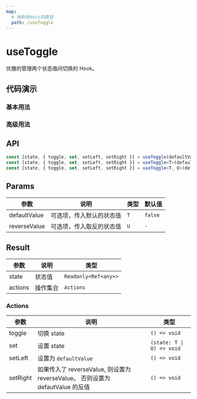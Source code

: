 ```yaml
---
map:
  # 映射到docs的路径
  path: /useToggle
---
```


# useToggle

优雅的管理两个状态值间切换的 Hook。

## 代码演示

### 基本用法

<demo src="useToggle/demo.vue"
  language="vue"
  title="基本用法"
  desc="默认为 boolean 切换，基础用法与 useBoolean 一致。"> </demo>

### 高级用法

<demo src="useToggle/demo1.vue"
  language="vue"
  title="在任意两个值之间切换"
  desc="接受两个可选参数，在它们之间进行切换"> </demo>

## API

```typescript
const [state, { toggle, set, setLeft, setRight }] = useToggle(defaultValue?: boolean);
const [state, { toggle, set, setLeft, setRight }] = useToggle<T>(defaultValue: T);
const [state, { toggle, set, setLeft, setRight }] = useToggle<T, U>(defaultValue: T, reverseValue: U);
```

## Params

| 参数         | 说明                     | 类型 | 默认值  |
| ------------ | ------------------------ | ---- | ------- |
| defaultValue | 可选项，传入默认的状态值 | `T`  | `false` |
| reverseValue | 可选项，传入取反的状态值 | `U`  | `-`     |

## Result

| 参数    | 说明     | 类型                 |
| ------- | -------- | -------------------- |
| state   | 状态值   | `Readonly<Ref<any>>` |
| actions | 操作集合 | `Actions`            |

### Actions

| 参数 | 说明 | 类型 |
| --- | --- | --- |
| toggle | 切换 state | `() => void` |
| set | 设置 state | `(state: T \| U) => void` |
| setLeft | 设置为 `defaultValue` | `() => void` |
| setRight | 如果传入了 reverseValue, 则设置为 reverseValue。 否则设置为 defautValue 的反值 | `() => void` |
